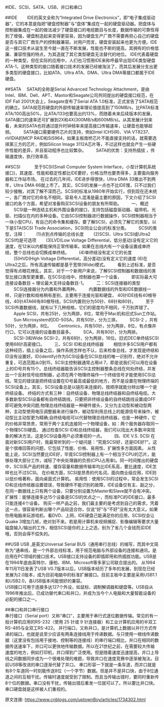 #IDE、SCSI、SATA、USB、并口和串口

##IDE 
　　IDE的英文全称为“Integrated Drive Electronics”，即“电子集成驱动器”，它的本意是指把“硬盘控制器”与“盘体”集成在一起的硬盘驱动器。把盘体与控制器集成在一起的做法减少了硬盘接口的电缆数目与长度，数据传输的可靠性得到了增强，硬盘制造起来变得更容易，因为硬盘生产厂商不需要再担心自己的硬盘是否与其它厂商生产的控制器兼容。对用户而言，硬盘安装起来也更为方便。IDE这一接口技术从诞生至今就一直在不断发展，性能也不断的提高，其拥有的价格低廉、兼容性强的特点，为其造就了其它类型硬盘无法替代的地位。
    IDE代表着硬盘的一种类型，但在实际的应用中，人们也习惯用IDE来称呼最早出现IDE类型硬盘ATA-1，这种类型的接口随着接口技术的发展已经被淘汰了，而其后发展分支出更多类型的硬盘接口，比如ATA、Ultra ATA、DMA、Ultra DMA等接口都属于IDE硬盘。

##SATA
  　SATA的全称是Serial Advanced Technology Attachment，是由Intel、IBM、Dell、APT、Maxtor和Seagate公司共同提出的硬盘接口规范，在IDF Fall 2001大会上，Seagate宣布了Serial ATA 1.0标准，正式宣告了SATA规范的确立。SATA规范将硬盘的外部传输速率理论值提高到了150MB/s，比PATA标准ATA/100高出50%，比ATA/133也要高出约13%，而随着未来后续版本的发展，SATA接口的速率还可扩展到2X和4X(300MB/s和600MB/s)。从其发展计划来看，未来的SATA也将通过提升时钟频率来提高接口传输速率，让硬盘也能够超频。
　　SATA接口需要硬件芯片的支持，例如Intel ICH5(R)、VIA VT8237、nVIDIA的MCP RAID和SiS964，如果主板南桥芯片不能直接支持的话，就需要选择第三方的芯片，例如Silicon Image 3112A芯片等，不过这样也就会产生一些硬件性能的差异，并且驱动程序也比较繁杂。
　　SATA的优势：支持热插拔 ，传输速度快，执行效率高.

##SCSI　
　　至于SCSI(Small Computer System Interface，小型计算机系统接口)，其速度、性能和稳定性都比IDE要好，价格当然也要贵得多，主要面向服务器和工作站市场。 在过去的几年间，IDE进步得很快，Ultra DMA 33推出不到两年，Ultra DMA 66就上市了。其实，SCSI的发展一点也不比IDE慢，只不过我们较少接触，对其了解不深而己。SCSI的标准从1980年开始实行，但到现在还未统一，各厂商对它的命名不相同，容易令人混淆是最主要的原因，下文介绍了SCSI接口的各个方面，希望对准备购买SCSI设备的朋友有所帮助。
　　一、概述
　　SCSI是一种连结主机和外围设备的接口，支持包括磁盘驱动器、磁带机、光驱、扫描仪在内的多种设备。它由SCSI控制器进行数据操作，SCSI控制器相当于一块小型CPU，有自己的命令集和缓存。要了解SCSI，必须先了解它的类型，以下是STA(SCSI Trade Association，SCSI同业公会)的标准分类。
　　SCSI的类型，注释：
　　(1)点到点传输的总线长度
　　(2)SCSI、Ultra SCSI或Ultra2 SCSI均是可选项
　　(3)LVD(Low Voltage Differential，低分差动)没有定义它的速度，在12米以内都能保持正常传输率。如果在总线内有一个设备设置成单终结，整个总线也会切换成单终结。
　　(4)单终结没有定义它的长度
　　(5)HVD(High Voltage Differential，高分差动)没有定义它的速度 (6)在Ultra2之后，所有高速传输都是基于宽带(Wide)模式。
　　看到上述标准，是否觉得有点眼花缭乱，其实，对于一个新用户来说，了解SCSI控制器和数据线的类型比接口类型更重要。在SCSI总线中，控制器也算一个设备，
　　即实际最大可连接设备数目 = 理论最大支持设备数目-1。
　　二：SCSI连接器的类型
　　SCSI连接器分为内置和外置两种。
　　内置数据线的外型和IDE数据线一样，只是针数和规格稍有差别，主要用于连接光驱和硬盘， 40针IDE线有40根导线，40针ATA66有80根导线，SCSI内置则分为50针、68针和80针。
　　至于SCSI外置数据线，就有以下几种规格，它们的密度均不相同，千万别弄错了。
　　Apple SCSI，共有25针，分为两排，8位，常用于Mac机和旧式Sun工作站。
　　Sun Microsystem的DD-50SA，共有50针，分为三排。
　　SCSI-2 ，共有50针，分为两排，8位。
　  Centronics，共有50针，分为两排，8位，有点像并行口，它可以连接的设备数目最多。
　　SCA，共有80针，分为两排。
　　SCSI-3和Wide SCSI-2，共有68针，分为两排，16位。旧式DEC单终结SCSI使用68针高密接口。
　　三、SCSI ID和总线终结器
　　相信许多SCSI用户都有这种经历，插上设备之后，操作系统怎样也不认，后来检查总线，才发现是终结和ID没有设置好。ID(identify)作为SCSI设备在SCSI总线的唯一识别符，绝对不允许重复，可选范围从0到15，SCSI主控制器通常占用id 7，即是说我们可以用在设备上的ID号共有15个。总线终结器能告诉SCSI主控制器整条总线在何处终结，并发出一个反射信号给控制器，必须在两个物理终端作一个终结信号才能使用SCSI总线。常见的错误是把终结设置在ID号最高或最低的地方，而不是设置在物理终端的SCSI设备上。其实，SCSI设备总是以链形来连接的，按顺序就能分辨出哪一个是终结设备。 终结的方式有三种：自终结设备、物理总线终结器和自终结电缆。大多数新型SCSI设备都有自终结跳线，只要把非终结设备的自终结跳线设置成OFF即可避免冲突问题;物理总线终结器是一种硬件接头，又分为主动型和被动型两种，主动型使用电压调整器来进行操作，被动型利用总线上的能源信号来操作，被动型比主动型更为精确;自终结电缆可以代替物理总线终结器，也是一种硬件，它的价格非常昂贵，常用于两个主机连接同一个物理设备，如：两个服务器存取同一个物理SCSI硬盘。 通过检查SCSI ID和总线终结器，我们可以找出大多数冲突现象的解决方法，这是SCSI设备用户必须重视的一点。
　　四、IDE V.S. SCSI 在面对新SCSI用户时，我最常听到的一个疑问是：“究竟SCSI好，还是IDE好?”。这是个很难回答的问题，它包括了性能、价格、易用性、扩展性多方面因素。 从性能上说，SCSI当然要比IDE好，毕竟SCSI控制器上有一个相当于CPU的芯片，能够处理大部分工作，减轻了中央处理器的负担(CPU占用率)。同一时间推出的硬盘中，SCSI系产品的转速、缓存容量和数据传输率均比IDE系高，要比速度，IDE怎样也比不过SCSI。 在价格方面，SCSI是昂贵的代名词，面向商业级应用，IDE则以低价格著称，面向桌面式计算机。 易用性：使用SCSI的过程中，常会发生SCSI ID和总线终结器设置错误，导致硬件不能识别的故障，IDE设备仅有主、副之分，在同一数据线上只有两个设备，只要分别设置为Master和Slave就不会有冲突。 扩展性：能够连接多达15个设备是SCSI的优点之一，而标准PC的IDE接口，最多只能连接4个设备。 购买一样产品之前，我们最主要的是考虑到自己的需求，凭着这一点，很容易判断出哪个产品较适合你，仅说“好”与“不好”没有太大意义。如果你用电脑来玩游戏机、看DVD、上网，IDE硬盘己能满足你的应用，SCSI仅会让Quake 3增加几帧，绝对划不来。若是用计算机来视频捕捉、影像编辑等要求大量磁盘输入/输出的工作，相信SCSI是你的上上之选，别为了省几个金钱而买IDE哦，否则会得不偿失的。

##USB
USB ,是英文Universal Serial BUS（通用串行总线）的缩写，而其中文简称为“通串线，是一个外部总线标准，用于规范电脑与外部设备的连接和通讯。是应用在PC领域的接口技术。USB接口支持设备的即插即用和热插拔功能。USB是在1994年底由英特尔、康柏、IBM、Microsoft等多家公司联合提出的。 从1994年11月11日发表了USB V0.7版本以后，USB版本经历了多年的发展，到现在已经发展为2.0版本，成为目前电脑中的标准扩展接口。目前主板中主要是采用USB1.1和USB2.0，各USB版本间能很好的兼容。  
USB接口可用于连接多达127个外设，如鼠标、调制解调器和键盘等。USB自从1996年推出后，已成功替代串口和并口，并成为当今个人电脑和大量智能设备的必配的接口之一。

##串口和并口串行接口                                    
串行接口（Serial port）又称“串口”，主要用于串行式逐位数据传输。常见的有一般计算机应用的RS-232（使用 25 针或 9 针连接器）和工业计算机应用的半双工RS-485与全双工RS-422。
并行端口，又称并口，是计算机上数据以并行方式传递的端口，也就是说至少应该有两条连接线用于传递数据。与只使用一根线传递数据（这里没有包括用于接地、控制等的连接线）的串行端口相比，并口在相同的数据传送速率下，并口可以更快地传输数据。所以在21世纪之前，在需要较大传输速度的地方，例如打印机，并口得到广泛使用。但是随着速度迅速提高，并口上导线之间数据同步成为一个很难处理的难题，导致并口在速度竞赛中逐渐被淘汰。目前USB等改进的串口逐渐代替了并口。
串口形容一下就是一条车道，而并口就是有8个车道同一时刻能传送8位（一个字节）数据。但是并不是并口快，由于8位通道之间的互相干扰。传输时速度就受到了限制。而且当传输出错时，要同时重新传8个位的数据。串口没有干扰，传输出错后重发一位就可以了。所以要比并口快。串口硬盘就是这样被人们重视的。

原文连接: https://www.cnblogs.com/uptownBoy/articles/1734302.html